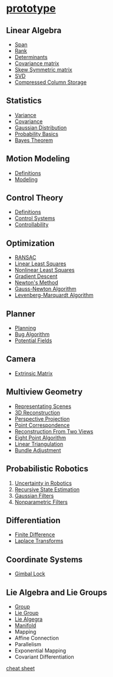 # [prototype](https://chutsu.github.io/prototype)


## Linear Algebra

- [Span](#maths/linear_algebra/span)
- [Rank](#maths/linear_algebra/rank)
- [Determinants](#maths/linear_algebra/determinants)
- [Covariance matrix](#maths/linear_algebra/covariance_matrix)
- [Skew Symmetric matrix](#maths/linear_algebra/skew_symmetric_matrix)
- [SVD](#maths/linear_algebra/svd)
- [Compressed Column Storage](#maths/linear_algebra/compressed_column_storage)


## Statistics

- [Variance](#maths/statistics/variance)
- [Covariance](#maths/statistics/covariance)
- [Gaussian Distribution](#maths/statistics/gaussian_distribution)
- [Probability Basics](#maths/statistics/basic_concepts)
- [Bayes Theorem](#maths/statistics/bayes_theorem)


## Motion Modeling

- [Definitions](#motion_modeling/definitions)
- [Modeling](#motion_modeling/modeling)


## Control Theory

- [Definitions](#control_theory/definitions)
- [Control Systems](#control_theory/control_systems)
- [Controllability](#control_theory/controllability)


## Optimization

- [RANSAC](#optimization/ransac)
- [Linear Least Squares](#optimization/linear_least_squares)
- [Nonlinear Least Squares](#optimization/nonlinear_least_squares)
- [Gradient Descent](#optimization/gradient_descent)
- [Newton's Method](#optimization/newtons_method)
- [Gauss-Newton Algorithm](#optimization/gauss_newton_algorithm)
- [Levenberg-Marquardt Algorithm](#optimization/levenberg_marquardt_algorithm)


## Planner

- [Planning](#planning/planning)
- [Bug Algorithm](#planning/reactive_methods/bug_algorithm)
- [Potential Fields](#planning/reactive_methods/potential_fields)

## Camera

- [Extrinsic Matrix](#camera/extrinsic_matrix)


## Multiview Geometry

- [Representating Scenes](#multiview_geometry/representing_scenes)
- [3D Reconstruction](#multiview_geometry/3d_reconstruction)
- [Perspective Projection](#multiview_geometry/perspective_projection)
- [Point Correspondence](#multiview_geometry/point_correspondence)
- [Reconstruction From Two Views](#multiview_geometry/reconstruction_from_two_views)
- [Eight Point Algorithm](#multiview_geometry/eight_point_algorithm)
- [Linear Triangulation](#multiview_geometry/linear_triangulation)
- [Bundle Adjustment](#multiview_geometry/bundle_adjustment)


## Probabilistic Robotics

1. [Uncertainty in Robotics](#probabilistic_robotics/1_uncertainty_in_robotics)
2. [Recursive State Estimation](#probabilistic_robotics/2_recursive_state_estimation)
3. [Gaussian Filters](#probabilistic_robotics/3_gaussian_filters)
4. [Nonparametric Filters](#probabilistic_robotics/4_nonparametric_filters)


## Differentiation

- [Finite Difference](#maths/differentiation/finite_difference)
- [Laplace Transforms](#maths/differentiation/laplace_transforms)


## Coordinate Systems

- [Gimbal Lock](#coordinate_systems/gimbal_lock)


## Lie Algebra and Lie Groups

- [Group](#lie/group)
- [Lie Group](#lie/lie_group)
- [Lie Algegra](#lie/lie_algebra)
- [Manifold](#lie/manifold)
- Mapping
- Affine Connection
- Parallelism
- Exponential Mapping
- Covariant Differentiation


[cheat sheet](#probabilistic_robotics/cheat_sheet)
